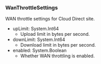 ### WanThrottleSettings
WAN throttle settings for Cloud Direct site.

- upLimit: System.Int64
  - Upload limit in bytes per second.
- downLimit: System.Int64
  - Download limit in bytes per second.
- enabled: System.Boolean
  - Whether WAN throttling is enabled.
